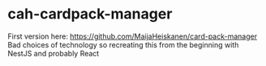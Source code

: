 # cah-cardpack-manager

First version here: https://github.com/MaijaHeiskanen/card-pack-manager
Bad choices of technology so recreating this from the beginning with NestJS and probably React
